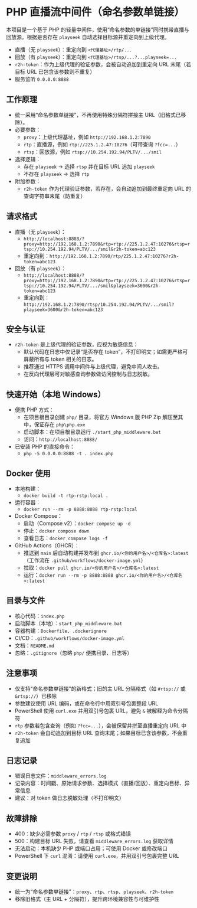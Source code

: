 # PHP 直播流中间件（命名参数单链接）

本项目是一个基于 PHP 的轻量中间件，使用“命名参数的单链接”同时携带直播与回放源。根据是否存在 `playseek` 自动选择目标源并重定向到上级代理。

- 直播（无 `playseek`）：重定向到 `<代理基址>/rtp/...`
- 回放（有 `playseek`）：重定向到 `<代理基址>/rtsp/...?...playseek=...`
- `r2h-token`：作为上级代理的验证参数，会被自动追加到重定向 URL 末尾（若目标 URL 已包含该参数则不重复）
- 服务监听 `0.0.0.0:8888`

## 工作原理
- 统一采用“命名参数单链接”，不再使用特殊分隔符拼接主 URL（旧格式已移除）。
- 必要参数：
  - `proxy`：上级代理基址，例如 `http://192.168.1.2:7890`
  - `rtp`：直播源，例如 `rtp://225.1.2.47:10276`（可带查询 `?fcc=...`）
  - `rtsp`：回放源，例如 `rtsp://10.254.192.94/PLTV/.../smil`
- 选择逻辑：
  - 存在 `playseek` → 选择 `rtsp` 并在目标 URL 追加 `playseek`
  - 不存在 `playseek` → 选择 `rtp`
- 附加参数：
  - `r2h-token` 作为代理验证参数，若存在，会自动追加到最终重定向 URL 的查询字符串末尾（防重复）

## 请求格式
- 直播（无 `playseek`）：
  - `http://localhost:8888/?proxy=http://192.168.1.2:7890&rtp=rtp://225.1.2.47:10276&rtsp=rtsp://10.254.192.94/PLTV/.../smil&r2h-token=abc123`
  - 重定向到：`http://192.168.1.2:7890/rtp/225.1.2.47:10276?r2h-token=abc123`
- 回放（有 `playseek`）：
  - `http://localhost:8888/?proxy=http://192.168.1.2:7890&rtp=rtp://225.1.2.47:10276&rtsp=rtsp://10.254.192.94/PLTV/.../smil&playseek=3600&r2h-token=abc123`
  - 重定向到：`http://192.168.1.2:7890/rtsp/10.254.192.94/PLTV/.../smil?playseek=3600&r2h-token=abc123`

## 安全与认证
- `r2h-token` 是上级代理的验证参数，应视为敏感信息：
  - 默认代码在日志中仅记录“是否存在 token”，不打印明文；如需更严格可屏蔽所有与 token 相关的日志。
  - 推荐通过 HTTPS 调用中间件与上级代理，避免中间人攻击。
  - 在反向代理层可对敏感查询参数做访问控制与日志脱敏。

## 快速开始（本地 Windows）
- 便携 PHP 方式：
  - 在项目根目录创建 `php/` 目录，将官方 Windows 版 PHP Zip 解压至其中，保证存在 `php\php.exe`
  - 启动脚本：在项目根目录运行 `./start_php_middleware.bat`
  - 访问：`http://localhost:8888/`
- 已安装 PHP 的直接命令：
  - `php -S 0.0.0.0:8888 -t . index.php`

## Docker 使用
- 本地构建：
  - `docker build -t rtp-rstp:local .`
- 运行容器：
  - `docker run --rm -p 8888:8888 rtp-rstp:local`
- Docker Compose：
  - 启动（Compose v2）：`docker compose up -d`
  - 停止：`docker compose down`
  - 查看日志：`docker compose logs -f`
- GitHub Actions（GHCR）：
  - 推送到 `main` 后自动构建并发布到 `ghcr.io/<你的用户名>/<仓库名>:latest`（工作流在 `.github/workflows/docker-image.yml`）
  - 拉取：`docker pull ghcr.io/<你的用户名>/<仓库名>:latest`
  - 运行：`docker run --rm -p 8888:8888 ghcr.io/<你的用户名>/<仓库名>:latest`

## 目录与文件
- 核心代码：`index.php`
- 启动脚本（本地）：`start_php_middleware.bat`
- 容器构建：`Dockerfile`、`.dockerignore`
- CI/CD：`.github/workflows/docker-image.yml`
- 文档：`README.md`
- 忽略：`.gitignore`（忽略 `php/` 便携目录、日志等）

## 注意事项
- 仅支持“命名参数单链接”的新格式；旧的主 URL 分隔格式（如 `#rtsp://` 或 `&rtsp://`）已移除
- 参数建议使用 URL 编码，或在命令行中用双引号包裹整段 URL
- PowerShell 使用 `curl.exe` 并用双引号包裹 URL，避免 `&` 被解释为命令分隔符
- `rtp` 参数若包含查询（例如 `?fcc=...`），会被保留并拼至直播重定向 URL 中
- `r2h-token` 会自动追加到目标 URL 查询末尾；如果目标已含该参数，不会重复追加

## 日志记录
- 错误日志文件：`middleware_errors.log`
- 记录内容：时间戳、原始请求参数、选择模式（直播/回放）、重定向目标、异常信息
- 建议：对 token 做日志脱敏处理（不打印明文）

## 故障排除
- 400：缺少必需参数 `proxy` / `rtp` / `rtsp` 或格式错误
- 500：构建目标 URL 失败，请查看 `middleware_errors.log` 获取详情
- 无法启动：本机缺少 PHP 或端口占用；可使用 Docker 或修改端口
- PowerShell 下 `curl` 混淆：请使用 `curl.exe`，并用双引号包裹完整 URL

## 变更说明
- 统一为“命名参数单链接”：`proxy`、`rtp`、`rtsp`、`playseek`、`r2h-token`
- 移除旧格式（主 URL + 分隔符），提升跨环境兼容性与可维护性